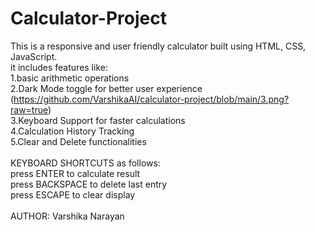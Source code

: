# Calculator-Project
This is a responsive and user friendly calculator built using HTML, CSS, JavaScript.
<br>
it includes features like:
<br>
1.basic arithmetic operations
<br>
2.Dark Mode toggle for better user experience (https://github.com/VarshikaAI/calculator-project/blob/main/3.png?raw=true)
<br>
3.Keyboard Support for faster calculations
<br>
4.Calculation History Tracking
<br>
5.Clear and Delete functionalities
<br>
<br>
KEYBOARD SHORTCUTS as follows:
<br>
press ENTER to calculate result
<br>
press BACKSPACE to delete last entry
<br>
press ESCAPE to clear display
<br>
<br>
AUTHOR: Varshika Narayan

